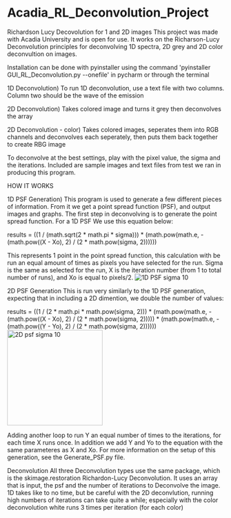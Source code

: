 # Acadia_RL_Deconvolution_Project
Richardson Lucy Decovolution for 1 and 2D images
This project was made with Acadia University and is open for use.  It works on the Richarson-Lucy Deconvolution principles
for deconvolving 1D spectra, 2D grey and 2D color deconvultion on images.


Installation can be done with pyinstaller using the command 'pyinstaller GUI_RL_Deconvolution.py --onefile' in pycharm
or through the terminal


1D Deconvolution) To run 1D deconvolution, use a text file with two columns.  Column two should be the wave of the emission

2D Deconvolution) Takes colored image and turns it grey then deconvolves the array

2D Deconvolution - color) Takes colored images, seperates them into RGB channels and deconvolves each seperately, then puts
  them back together to create RBG image

To deconvolve at the best settings, play with the pixel value, the sigma and the iterations.  Included are sample images
and text files from test we ran in producing this program.


HOW IT WORKS

1D PSF Generation)
  This program is used to generate a few different pieces of information.  From it we get a point spread function (PSF),
  and output images and graphs.  The first step in deconvolving is to generate the point spread function.  For a 1D PSF
  We use this equation below:
  
  results = ((1 / (math.sqrt(2 * math.pi * sigma))) *
                   (math.pow(math.e, -(math.pow((X - Xo), 2) / (2 * math.pow(sigma, 2))))))
                   
  This represents 1 point in the point spread function, this calculation with be run an equal amount of times as pixels
  you have selected for the run.  Sigma is the same as selected for the run, X is the iteration number (from 1 to total
  number of runs), and Xo is equal to pixels/2.
![1D PSF sigma 10](https://github.com/Dunfiena/Acadia_RL_Deconvolution_Project/assets/117761149/bb18de7f-4547-40b5-a02b-f643ce027af5)


2D PSF Generation
  This is run very similarly to the 1D PSF generation, expecting that in including a 2D dimention, we double the number
  of values:

  results = ((1 / (2 * math.pi * math.pow(sigma, 2))) *
                       (math.pow(math.e, -(math.pow((X - Xo), 2) / (2 * math.pow(sigma, 2))))) *
                       (math.pow(math.e, -(math.pow((Y - Yo), 2) / (2 * math.pow(sigma, 2))))))
<img width="221" alt="2D psf sigma 10" src="https://github.com/Dunfiena/Acadia_RL_Deconvolution_Project/assets/117761149/b155c12d-33b8-42f5-bbbf-ec19172a3362">


  Adding another loop to run Y an equal number of times to the iterations, for each time X runs once.  In addition we add
  Y and Yo to the equation with the same parameteres as X and Xo.  For more information on the setup of this generation, 
  see the Generate_PSF.py file.

Deconvolution
  All three Deconvolution types use the same package, which is the skimage.restoration Richardon-Lucy Deconvolution.
  It uses an array that is input, the psf and the number of iterations to Deconvolve the image.  1D takes like to no time,
  but be careful with the 2D deconvlution, running high numbers of iterations can take quite a while; especially with the
  color deconvolution white runs 3 times per iteration (for each color)


  
